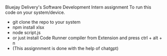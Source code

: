 Bluejay Delivery's Software Development Intern assignment
To run this code on your system/device. 
 - git clone the repo to your system
 - npm install xlsx
 - node script.js
 - or just install Code Runner compiler from Extension and press ctrl + alt + n
 - (This assignnment is done with the help of chatgpt)
